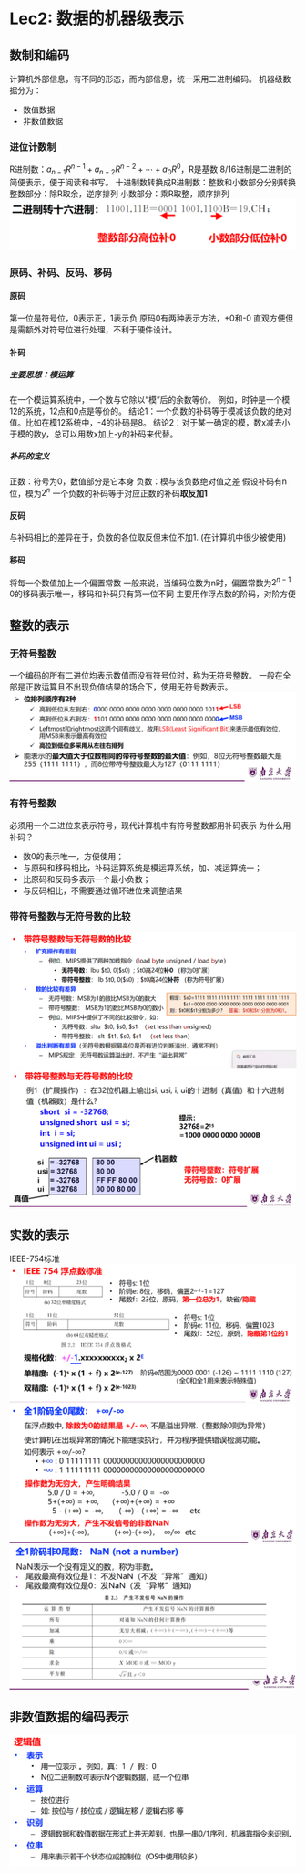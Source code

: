 # Lec2: 数据的机器级表示
## 数制和编码
计算机外部信息，有不同的形态，而内部信息，统一采用二进制编码。
机器级数据分为：
- 数值数据
- 非数值数据

### 进位计数制
R进制数：$a_{n-1}R^{n-1} + a_{n-2}R^{n-2} + \cdots + a_0R^0$，R是基数
8/16进制是二进制的简便表示，便于阅读和书写。
十进制数转换成R进制数：整数和小数部分分别转换
整数部分：除R取余，逆序排列
小数部分：乘R取整，顺序排列
![1756966331465](image/lec2/1756966331465.png)

### 原码、补码、反码、移码
#### 原码
第一位是符号位，0表示正，1表示负
原码0有两种表示方法，+0和-0
直观方便但是需额外对符号位进行处理，不利于硬件设计。 

#### 补码
##### 主要思想：模运算
在一个模运算系统中，一个数与它除以“模”后的余数等价。
例如，时钟是一个模12的系统，12点和0点是等价的。
结论1：一个负数的补码等于模减该负数的绝对值。比如在模12系统中，-4的补码是8。
结论2：对于某一确定的模，数x减去小于模的数y，总可以用数x加上-y的补码来代替。

##### 补码的定义
正数：符号为0，数值部分是它本身
负数：模与该负数绝对值之差
假设补码有n位，模为$2^n$
一个负数的补码等于对应正数的补码**取反加1**

#### 反码
与补码相比的差异在于，负数的各位取反但末位不加1. (在计算机中很少被使用)

#### 移码
将每一个数值加上一个偏置常数
一般来说，当编码位数为n时，偏置常数为$2^{n-1}$
0的移码表示唯一，移码和补码只有第一位不同
主要用作浮点数的阶码，对阶方便

## 整数的表示
### 无符号整数
一个编码的所有二进位均表示数值而没有符号位时，称为无符号整数。
一般在全部是正数运算且不出现负值结果的场合下，使用无符号数表示。
![1756970926409](image/lec2/1756970926409.png)

### 有符号整数
必须用一个二进位来表示符号，现代计算机中有符号整数都用补码表示
为什么用补码？
- 数0的表示唯一，方便使用；
- 与原码和移码相比，补码运算系统是模运算系统，加、减运算统一；
- 比原码和反码多表示一个最小负数；
- 与反码相比，不需要通过循环进位来调整结果

### 带符号整数与无符号数的比较
![1756971268996](image/lec2/1756971268996.png)
![1756971279487](image/lec2/1756971279487.png)

## 实数的表示
IEEE-754标准
![1756973631747](image/lec2/1756973631747.png)
![1756974743489](image/lec2/1756974743489.png)
![1756974757976](image/lec2/1756974757976.png)

## 非数值数据的编码表示
![1756974800094](image/lec2/1756974800094.png)

